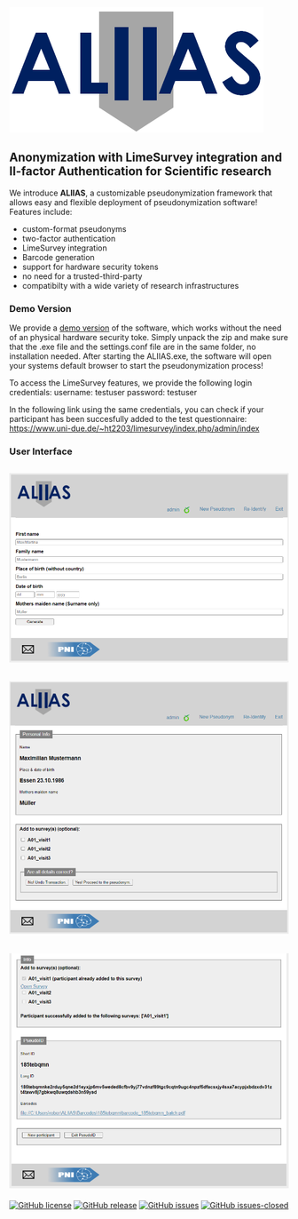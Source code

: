 ![plot](./ALIIAS/static/aliias_logo.png)

## Anonymization with LimeSurvey integration and II-factor Authentication for Scientific research

We introduce **ALIIAS**, a customizable pseudonymization framework that allows easy and flexible deployment of pseudonymization software!
Features include:
* custom-format pseudonyms
* two-factor authentication
* LimeSurvey integration
* Barcode generation
* support for hardware security tokens
* no need for a trusted-third-party
* compatibilty with a wide variety of research infrastructures


### Demo Version
We provide a [demo version](https://github.com/pni-lab/ALIIAS/releases) of the software, which works without the need of an physical hardware security toke. Simply unpack the zip and make sure that the .exe file and the settings.conf file are in the same folder, no installation needed. After starting the ALIIAS.exe, the software will open your systems default browser to start the pseudonymization process!

To access the LimeSurvey features, we provide the following login credentials:
username: testuser
password: testuser

In the following link using the same credentials, you can check if your participant has been succesfully added to the test questionnaire:
https://www.uni-due.de/~ht2203/limesurvey/index.php/admin/index


### User Interface

## ![plot](./docs/fig/02_generate.PNG)

## ![plot](./docs/fig/04_preview.PNG)

## ![plot](./docs/fig/05_pseudonym.PNG)



[![GitHub license](https://img.shields.io/github/license/pni-lab/aliias.svg)](https://github.com/pni-lab/aliias/blob/master/LICENSE)
[![GitHub release](https://img.shields.io/github/release/pni-lab/aliias.svg)](https://github.com/pni-lab/aliias/releases/tag/v0.9.0)
[![GitHub issues](https://img.shields.io/github/issues/pni-lab/aliias.svg)](https://GitHub.com/pni-lab/aliias/issues/)
[![GitHub issues-closed](https://img.shields.io/github/issues-closed/pni-lab/aliias.svg)](https://GitHub.com/pni-lab/aliias/issues?q=is%3Aissue+is%3Aclosed)
